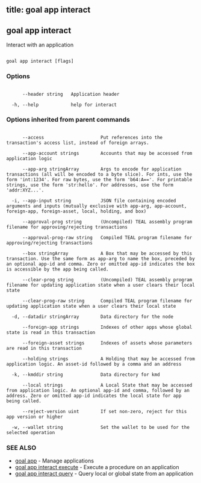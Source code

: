 title: goal app interact
---
## goal app interact



Interact with an application



```

goal app interact [flags]

```



### Options



```

      --header string   Application header

  -h, --help            help for interact

```



### Options inherited from parent commands



```

      --access                     Put references into the transaction's access list, instead of foreign arrays.

      --app-account strings        Accounts that may be accessed from application logic

      --app-arg stringArray        Args to encode for application transactions (all will be encoded to a byte slice). For ints, use the form 'int:1234'. For raw bytes, use the form 'b64:A=='. For printable strings, use the form 'str:hello'. For addresses, use the form 'addr:XYZ...'.

  -i, --app-input string           JSON file containing encoded arguments and inputs (mutually exclusive with app-arg, app-account, foreign-app, foreign-asset, local, holding, and box)

      --approval-prog string       (Uncompiled) TEAL assembly program filename for approving/rejecting transactions

      --approval-prog-raw string   Compiled TEAL program filename for approving/rejecting transactions

      --box stringArray            A Box that may be accessed by this transaction. Use the same form as app-arg to name the box, preceded by an optional app-id and comma. Zero or omitted app-id indicates the box is accessible by the app being called.

      --clear-prog string          (Uncompiled) TEAL assembly program filename for updating application state when a user clears their local state

      --clear-prog-raw string      Compiled TEAL program filename for updating application state when a user clears their local state

  -d, --datadir stringArray        Data directory for the node

      --foreign-app strings        Indexes of other apps whose global state is read in this transaction

      --foreign-asset strings      Indexes of assets whose parameters are read in this transaction

      --holding strings            A Holding that may be accessed from application logic. An asset-id followed by a comma and an address

  -k, --kmddir string              Data directory for kmd

      --local strings              A Local State that may be accessed from application logic. An optional app-id and comma, followed by an address. Zero or omitted app-id indicates the local state for app being called.

      --reject-version uint        If set non-zero, reject for this app version or higher

  -w, --wallet string              Set the wallet to be used for the selected operation

```



### SEE ALSO



* [goal app](../../../app/app/)	 - Manage applications
* [goal app interact execute](../execute/)	 - Execute a procedure on an application
* [goal app interact query](../query/)	 - Query local or global state from an application



